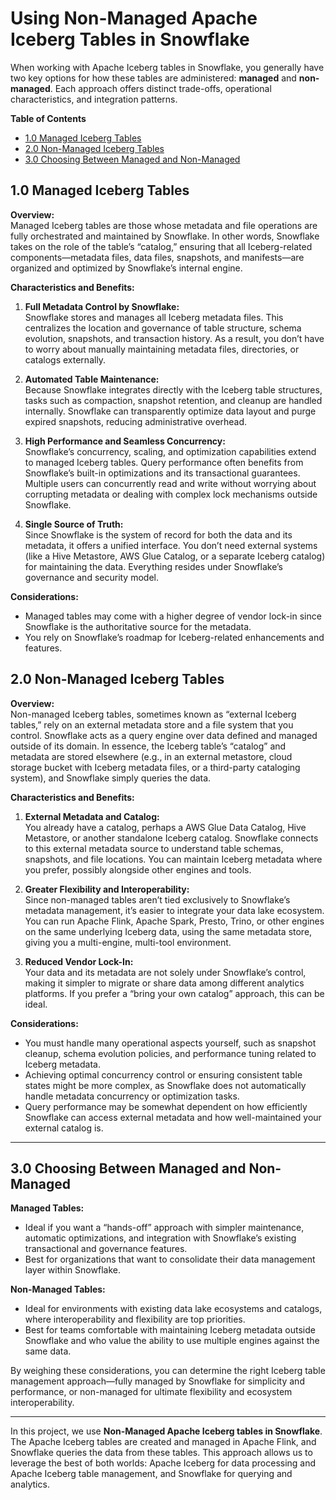 # Using Non-Managed Apache Iceberg Tables in Snowflake
When working with Apache Iceberg tables in Snowflake, you generally have two key options for how these tables are administered: **managed** and **non-managed**. Each approach offers distinct trade-offs, operational characteristics, and integration patterns.

**Table of Contents**

<!-- toc -->
+ [1.0 Managed Iceberg Tables](#10-managed-iceberg-tables)
+ [2.0 Non-Managed Iceberg Tables](#20-non-managed-iceberg-tables)
+ [3.0 Choosing Between Managed and Non-Managed](#30-choosing-between-managed-and-non-managed)
<!-- tocstop -->

## 1.0 Managed Iceberg Tables
**Overview:**  
Managed Iceberg tables are those whose metadata and file operations are fully orchestrated and maintained by Snowflake. In other words, Snowflake takes on the role of the table’s “catalog,” ensuring that all Iceberg-related components—metadata files, data files, snapshots, and manifests—are organized and optimized by Snowflake’s internal engine.

**Characteristics and Benefits:**

1. **Full Metadata Control by Snowflake:**  
   Snowflake stores and manages all Iceberg metadata files. This centralizes the location and governance of table structure, schema evolution, snapshots, and transaction history. As a result, you don’t have to worry about manually maintaining metadata files, directories, or catalogs externally.

2. **Automated Table Maintenance:**  
   Because Snowflake integrates directly with the Iceberg table structures, tasks such as compaction, snapshot retention, and cleanup are handled internally. Snowflake can transparently optimize data layout and purge expired snapshots, reducing administrative overhead.

3. **High Performance and Seamless Concurrency:**  
   Snowflake’s concurrency, scaling, and optimization capabilities extend to managed Iceberg tables. Query performance often benefits from Snowflake’s built-in optimizations and its transactional guarantees. Multiple users can concurrently read and write without worrying about corrupting metadata or dealing with complex lock mechanisms outside Snowflake.

4. **Single Source of Truth:**  
   Since Snowflake is the system of record for both the data and its metadata, it offers a unified interface. You don’t need external systems (like a Hive Metastore, AWS Glue Catalog, or a separate Iceberg catalog) for maintaining the data. Everything resides under Snowflake’s governance and security model.

**Considerations:**
- Managed tables may come with a higher degree of vendor lock-in since Snowflake is the authoritative source for the metadata.
- You rely on Snowflake’s roadmap for Iceberg-related enhancements and features.


## 2.0 Non-Managed Iceberg Tables
**Overview:**  
Non-managed Iceberg tables, sometimes known as “external Iceberg tables,” rely on an external metadata store and a file system that you control. Snowflake acts as a query engine over data defined and managed outside of its domain. In essence, the Iceberg table’s “catalog” and metadata are stored elsewhere (e.g., in an external metastore, cloud storage bucket with Iceberg metadata files, or a third-party cataloging system), and Snowflake simply queries the data.

**Characteristics and Benefits:**

1. **External Metadata and Catalog:**  
   You already have a catalog, perhaps a AWS Glue Data Catalog, Hive Metastore, or another standalone Iceberg catalog. Snowflake connects to this external metadata source to understand table schemas, snapshots, and file locations. You can maintain Iceberg metadata where you prefer, possibly alongside other engines and tools.

2. **Greater Flexibility and Interoperability:**  
   Since non-managed tables aren’t tied exclusively to Snowflake’s metadata management, it’s easier to integrate your data lake ecosystem. You can run Apache Flink, Apache Spark, Presto, Trino, or other engines on the same underlying Iceberg data, using the same metadata store, giving you a multi-engine, multi-tool environment.

3. **Reduced Vendor Lock-In:**  
   Your data and its metadata are not solely under Snowflake’s control, making it simpler to migrate or share data among different analytics platforms. If you prefer a “bring your own catalog” approach, this can be ideal.

**Considerations:**
- You must handle many operational aspects yourself, such as snapshot cleanup, schema evolution policies, and performance tuning related to Iceberg metadata.  
- Achieving optimal concurrency control or ensuring consistent table states might be more complex, as Snowflake does not automatically handle metadata concurrency or optimization tasks.  
- Query performance may be somewhat dependent on how efficiently Snowflake can access external metadata and how well-maintained your external catalog is.

---

## 3.0 Choosing Between Managed and Non-Managed
**Managed Tables:**  
- Ideal if you want a “hands-off” approach with simpler maintenance, automatic optimizations, and integration with Snowflake’s existing transactional and governance features.  
- Best for organizations that want to consolidate their data management layer within Snowflake.

**Non-Managed Tables:**  
- Ideal for environments with existing data lake ecosystems and catalogs, where interoperability and flexibility are top priorities.  
- Best for teams comfortable with maintaining Iceberg metadata outside Snowflake and who value the ability to use multiple engines against the same data.

By weighing these considerations, you can determine the right Iceberg table management approach—fully managed by Snowflake for simplicity and performance, or non-managed for ultimate flexibility and ecosystem interoperability.

---

In this project, we use **Non-Managed Apache Iceberg tables in Snowflake**. The Apache Iceberg tables are created and managed in Apache Flink, and Snowflake queries the data from these tables. This approach allows us to leverage the best of both worlds: Apache Iceberg for data processing and Apache Iceberg table management, and Snowflake for querying and analytics.

